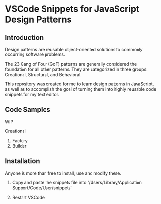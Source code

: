 # VSCode Snippets for JavaScript Design Patterns

## Introduction

Design patterns are reusable object-oriented solutions to commonly occurring software problems.  

The 23 Gang of Four (GoF) patterns are generally considered the foundation for all other patterns. They are categorized in three groups: Creational, Structural, and Behavioral.

This repository was created for me to learn design patterns in JavaScript, as well as to accomplish the goal of turning them into highly reusable code snippets for my text editor.

## Code Samples

WIP

Creational
1. Factory 
2. Builder

## Installation

Anyone is more than free to install, use and modify these.

1.  Copy and paste the snippets file into '/Users/Library/Application Support/Code/User/snippets'

2. Restart VSCode